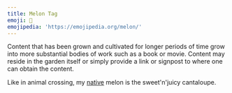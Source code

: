 ```yaml
---
title: Melon Tag
emoji: 🍈
emojipedia: 'https://emojipedia.org/melon/'
---
```

Content that has been grown and cultivated for longer periods of time grow into more substantial bodies of work such as a book or movie. Content may reside in the garden itself or simply provide a link or signpost to where one can obtain the content.

Like in animal crossing, my [native](https://animalcrossing.fandom.com/wiki/Fruit#Native_Fruits) melon is the sweet'n'juicy cantaloupe. 
